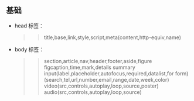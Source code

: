 ## 基础
- head 标签：
    >>title,base,link,style,script,meta(content,http-equiv,name)
- body 标签：
    >>section,article,nav,header,footer,aside,figure
    >>figcaption,time,mark,details summary
    >> input(label,placeholder,autofocus,required,datalist,for form)(search,tel,url,number,email,range,date,week,color)
    >> video(src,controls,autoplay,loop,source,poster)
    >> audio(src,controls,autoplay,loop,source)
